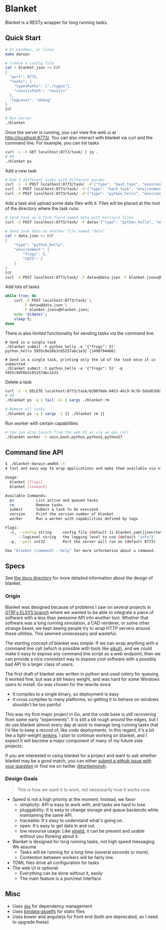 # Blanket

Blanket is a RESTy wrapper for long running tasks.

## Quick Start

```bash
# Or windows, or linux
make darwin

# Create a config file
cat > blanket.json << EOF
{
  "port": 8773,
  "tasks": {
    "typesPaths": ["./types"],
    "resultsPath": "results"
  },
  "logLevel": "debug"
}
EOF

# Run server
./blanket
```

Once the server is running, you can view the web ui at [http://localhost:8773/](http://localhost:8773/).  You can also interact with blanket via curl and the command line.  For example, you can list tasks

```bash
curl -s -X GET localhost:8773/task/ | jq .
# OR
./blanket ps
```

Add a new task

```bash
# Add 3 different tasks with different params
curl -s -X POST localhost:8773/task/ -d'{"type": "bash_task", "environment": {"PANDAS": "four", "Frogs": 5, "CATS": 2}}'
curl -X POST localhost:8773/task/ -d'{"type": "bash_task", "environment": {"PANDAS": "four", "Frogs": 5, "CATS": 2, "DEFAULT_COMMAND": "cd ~ && ls -lah"}}'
curl -X POST localhost:8773/task/ -d'{"type": "python_hello", "environment": {"frogs": 5, "CATS": 2}}'
```

Add a task and upload some data files with it. Files will be placed at the root of the directory where the task runs.

```bash
# Send task as a form field named data with multiple files
curl -X POST localhost:8773/task/ -F data='{"type": "python_hello", "environment": {"frogs": 5, "CATS": 2}}' -F blanket.json=@blanket.json

# Send task data as another file named "data"
cat > data.json << EOF
{
    "type": "python_hello", 
    "environment": {
        "frogs": 5, 
        "CATS": 2
    }
}
EOF
curl -X POST localhost:8773/task/ -F data=@data.json -F blanket.json=@blanket.json
```

Add lots of tasks

```bash
while true; do 
    curl -X POST localhost:8773/task/ \
        -F data=@data.json \
        -F blanket.json=@blanket.json; 
    echo "$(date)"; 
    sleep 5; 
done
```

There is also limited functionality for sending tasks via the command line.

```
# Send in a single task
./blanket submit -t python_hello -e '{"frogs": 5}'
python_hello 5955c9e26b3c65257abc1e32 [1498794466]

# Send in a single task, printing only the id of the task once it is submitted
./blanket submit -t python_hello -e '{"frogs": 5}' -q
5955c9df6b3c65257abc1e31
```

Delete a task

```bash
curl -s -X DELETE localhost:8773/task/b200f6de-0453-46c9-9c70-5dad63db3ebb | jq . 
# OR
./blanket ps -q | tail -n1 | xargs ./blanket rm

# Remove all tasks
./blanket ps -q | xargs -I {} ./blanket rm {}
```

Run worker with certain capabilities

```bash
# You can also launch from the web UI or via an api call
./blanket worker -t unix,bash,python,python2,python27
```

## Command line API

```bash
$ ./blanket-darwin-amd64 -h
A fast and easy way to wrap applications and make them available via nice clean REST interfaces with built in UI, command line tools, and queuing, all in a single binary!

Usage:
  blanket [flags]
  blanket [command]

Available Commands:
  ps          List active and queued tasks
  rm          Remove tasks
  submit      Submit a task to be executed.
  version     Print the version number of blanket
  worker      Run a worker with capabilities defined by tags

Flags:
  -c, --config string     config file (default is blanket.yaml|json|toml)
      --logLevel string   the logging level to use (default "info")
  -p, --port int32        Port the server will run on (default 8773)

Use "blanket [command] --help" for more information about a command.
```

## Specs

See [the docs directory](https://github.com/turtlemonvh/blanket-api/tree/master/docs) for more detailed information about the design of blanket.

### Origin

Blanket was designed because of problems I saw on several projects in [GTRI's ELSYS branch](https://www.gtri.gatech.edu/elsys) where we wanted to be able to integrate a piece of software with a less than awesome API into another tool.  Whether that software was a long running simulation, a CAD renderer, or some other strange beast, we kept seeing people try to wrap HTTP servers around these utilities.  This seemed unnecessary and wasteful.

The starting concept of blanket was simple: If we can wrap anything with a command line call (which is possible with tools like [sikuli](http://www.sikuli.org/)), and we could make it easy to expose any command line script as a web endpoint, then we can provide a nice consistent way to expose cool software with a possibly bad API to a larger class of users.

The first draft of blanket was written in python and used celery for queuing. It worked fine, but was a bit heavy weight, and was hard for some Windows users to install. Go was chosen for the rewrite since

* It compiles to a single binary, so deployment is easy
* It cross compiles to many platforms, so getting it to behave on windows shouldn't be too painful

This was my first major project in Go, and the code base is still recovering from some early "experiments".  It is still a bit rough around the edges, but I do use blanket almost every day at work to manage long running tasks that I'd like to keep a record of, like code deployments.  In this regard, it's a bit like a light-weight [jenkins](https://jenkins.io/).  I plan to continue working on blanket, and I expect it will become a major component of many of my future side projects.

If you are interested in using blanket for a project and want to ask whether blanket may be a good match, you can either [submit a github issue with your question](https://github.com/turtlemonvh/blanket-api/issues) or find me on twitter [@turtlemonvh](https://twitter.com/turtlemonvh).

### Design Goals

> This is how we want it to work, not necessarily how it works now.

* Speed is not a high priority at the moment. Instead, we favor 
    * simplicity: API is easy to work with, and tasks are hard to lose
    * pluggability: It is easy to change storage and queue backends while maintaining the same API.
    * traceable: It's easy to understand what's going on.
    * open: It's easy to get data in and out.
    * low resourse usage: Like [xinetd](https://en.wikipedia.org/wiki/Xinetd), it can be present and usable without you thinking about it.
* Blanket is designed for long running tasks, not high speed messaging. We assume
    * Tasks will be running for a long time (several seconds or more).
    * Contention between workers will be fairly low.
* TOML files drive all configuration for tasks
* The web UI is optional
    * Everything can be done without it, easily
    * The main feature is a json/rest interface


## Misc

* Uses [`dep`](https://golang.github.io/dep/docs/daily-dep.html) for dependency management
* Uses [bindata-assetfs](github.com/elazarl/go-bindata-assetfs) for static files
* Uses bower and angularjs for front end (both are deprecated, so I need to upgrade these)

